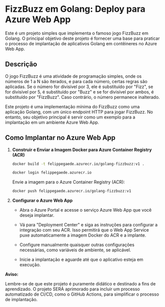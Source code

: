 # FizzBuzz em Golang: Deploy para Azure Web App

Este é um projeto simples que implementa o famoso jogo FizzBuzz em Golang. O principal objetivo deste projeto é fornecer uma base para praticar o processo de implantação de aplicativos Golang em contêineres no Azure Web App.

## Descrição

O jogo FizzBuzz é uma atividade de programação simples, onde os números de 1 a N são iterados, e para cada número, certas regras são aplicadas. Se o número for divisível por 3, ele é substituído por "Fizz", se for divisível por 5, é substituído por "Buzz" e se for divisível por ambos, é substituído por "FizzBuzz". Caso contrário, o número permanece inalterado.

Este projeto é uma implementação mínima do FizzBuzz como uma aplicação Golang, com um único endpoint HTTP para jogar FizzBuzz. No entanto, seu objetivo principal é servir como um exemplo para a implantação em um ambiente Azure Web App.

## Como Implantar no Azure Web App

1. **Construir e Enviar a Imagem Docker para Azure Container Registry (ACR)**

    ```bash
    docker build -t felippegaede.azurecr.io/golang-fizzbuzz:v1 .
    ```

    ```bash
    docker login felippegaede.azurecr.io
    ```

    Envie a imagem para o Azure Container Registry (ACR):

    ```bash
    docker push felippegaede.azurecr.io/golang-fizzbuzz:v1
    ```

2. **Configurar o Azure Web App**

    - Abra o Azure Portal e acesse o serviço Azure Web App que você deseja implantar.
    
    - Vá para "Deployment Center" e siga as instruções para configurar a integração com seu ACR. Isso permitirá que o Web App Service puxe automaticamente a imagem Docker do ACR e a implante.
    
    - Configure manualmente quaisquer outras configurações necessárias, como variáveis de ambiente, se aplicável.
    
    - Inicie a implantação e aguarde até que o aplicativo esteja em execução.

**Aviso:**

Lembre-se de que este projeto é puramente didático e destinado a fins de aprendizado. O projeto SERÁ aprimorado para incluir um processo automatizado de CI/CD, como o GitHub Actions, para simplificar o processo de implantação.
